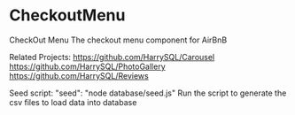 # CheckoutMenu

CheckOut Menu
The checkout menu component for AirBnB

Related Projects:
https://github.com/HarrySQL/Carousel
https://github.com/HarrySQL/PhotoGallery
https://github.com/HarrySQL/Reviews

Seed script: "seed": "node database/seed.js"
Run the script to generate the csv files to load data into database

<!-- Table of Contents
1. Usage
2. Requirements
3. Development

Usage
Some usage instructions

Requirements
An nvmrc file is included if using nvm.

Node 6.13.0
etc

Development
Installing Dependencies
From within the root directory:

npm install -g webpack
npm install -->